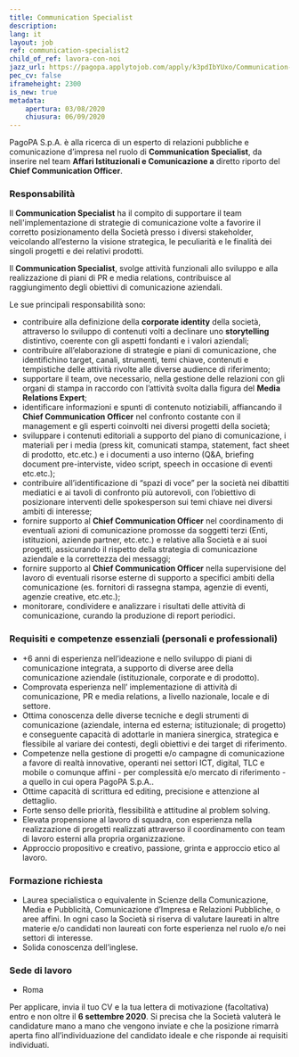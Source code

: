 ```yaml
---
title: Communication Specialist
description:
lang: it
layout: job
ref: communication-specialist2
child_of_ref: lavora-con-noi
jazz_url: https://pagopa.applytojob.com/apply/k3pdIbYUxo/Communication-Specialist
pec_cv: false
iframeheight: 2300
is_new: true
metadata:
    apertura: 03/08/2020
    chiusura: 06/09/2020
---
```


PagoPA S.p.A. è alla ricerca di un esperto di relazioni pubbliche e comunicazione d’impresa nel ruolo di __Communication Specialist__, da inserire nel team **Affari Istituzionali e Comunicazione a** diretto riporto del __Chief Communication Officer__. 

### Responsabilità

Il __Communication Specialist__ ha il compito di supportare il team nell'implementazione di strategie di comunicazione volte a favorire il corretto posizionamento della Società presso i diversi stakeholder, veicolando all’esterno la visione strategica, le peculiarità e le finalità dei singoli progetti e dei relativi prodotti.

Il __Communication Specialist__,  svolge attività funzionali allo sviluppo e alla realizzazione di piani di PR e media relations, contribuisce al raggiungimento degli obiettivi di comunicazione aziendali.

Le sue principali responsabilità sono:
- contribuire alla definizione della __corporate identity__ della società, attraverso lo sviluppo di contenuti volti a declinare uno __storytelling__ distintivo, coerente con gli aspetti fondanti e i valori aziendali;
- contribuire all’elaborazione di strategie e piani di comunicazione, che identifichino target, canali, strumenti, temi chiave, contenuti e tempistiche delle attività rivolte alle diverse audience di riferimento;  
- supportare il team, ove necessario,  nella gestione delle relazioni con gli organi di stampa in raccordo con l’attività svolta dalla figura del __Media Relations Expert__;
- identificare informazioni e spunti di contenuto notiziabili, affiancando il __Chief Communication Officer__ nel confronto costante con il management e gli esperti coinvolti nei diversi progetti della società;
- sviluppare i contenuti editoriali a supporto del piano di comunicazione, i materiali per i media (press kit, comunicati stampa, statement, fact sheet di prodotto, etc.etc.) e i documenti a uso interno (Q&A, briefing document pre-interviste, video script, speech in occasione di eventi etc.etc.);
- contribuire all’identificazione di “spazi di voce” per la società nei dibattiti mediatici e ai tavoli di confronto più autorevoli, con l’obiettivo di posizionare interventi delle spokesperson sui temi chiave nei diversi ambiti di interesse;
- fornire supporto al __Chief Communication Officer__ nel coordinamento  di eventuali azioni di comunicazione promosse da soggetti terzi (Enti, istituzioni, aziende partner, etc.etc.) e relative alla Società e ai suoi progetti, assicurando il rispetto della strategia di comunicazione aziendale e la correttezza dei messaggi;
- fornire supporto al __Chief Communication Officer__ nella  supervisione del lavoro di eventuali risorse esterne di supporto a specifici ambiti della comunicazione (es. fornitori di rassegna stampa, agenzie di eventi, agenzie creative, etc.etc.); 
- monitorare, condividere e analizzare i risultati delle attività di comunicazione, curando la produzione di report periodici.

### Requisiti e competenze essenziali (personali e professionali)
- +6 anni di esperienza nell’ideazione e nello sviluppo di piani di comunicazione integrata, a supporto di diverse aree della comunicazione aziendale (istituzionale, corporate e di prodotto). 
- Comprovata esperienza nell’ implementazione di attività di comunicazione, PR e media relations, a livello nazionale, locale e di settore. 
- Ottima conoscenza delle diverse tecniche e degli strumenti di comunicazione (aziendale, interna ed esterna; istituzionale; di progetto) e conseguente capacità di adottarle in maniera sinergica, strategica e flessibile al variare dei contesti, degli obiettivi e dei target di riferimento.  
- Competenze nella gestione di progetti e/o campagne di comunicazione a favore di realtà innovative, operanti nei settori ICT, digital, TLC e mobile o comunque affini - per complessità e/o mercato di riferimento - a quello in cui opera PagoPA S.p.A..  
- Ottime capacità di scrittura ed editing, precisione e attenzione al dettaglio.
- Forte senso delle priorità, flessibilità e attitudine al problem solving. 
- Elevata propensione al lavoro di squadra, con esperienza nella realizzazione di progetti realizzati attraverso il coordinamento con team di lavoro esterni alla propria organizzazione.
- Approccio propositivo e creativo, passione, grinta e approccio etico al lavoro.

### Formazione richiesta
- Laurea specialistica o equivalente in Scienze della Comunicazione, Media e Pubblicità, Comunicazione d’Impresa e Relazioni Pubbliche, o aree affini. In ogni caso la Società si riserva di valutare laureati in altre materie e/o candidati non laureati con forte esperienza nel ruolo e/o nei settori di interesse.
- Solida conoscenza dell’inglese.

### Sede di lavoro
- Roma

Per applicare, invia il tuo CV e la tua lettera di motivazione (facoltativa) entro e non oltre il **6 settembre 2020**. Si precisa che la Società valuterà le candidature mano a mano che vengono inviate e che la posizione rimarrà aperta fino all’individuazione del candidato ideale e che risponde ai requisiti individuati.
